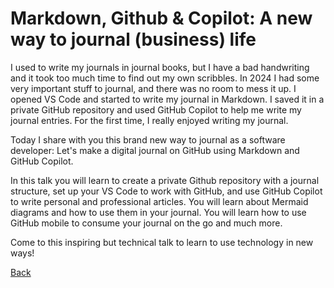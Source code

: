 # Markdown, Github & Copilot: A new way to journal (business) life

I used to write my journals in journal books, but I have a bad handwriting and it took too much time to find out my own scribbles.
In 2024 I had some very important stuff to journal, and there was no room to mess it up. I opened VS Code and started to write my journal in Markdown.
I saved it in a private GitHub repository and used GitHub Copilot to help me write my journal entries. For the first time, I really enjoyed writing my journal.

Today I share with you this brand new way to journal as a software developer: Let's make a digital journal on GitHub using Markdown and GitHub Copilot. 

In this talk you will learn to create a private Github repository with a journal structure, set up your VS Code to work with GitHub, and use GitHub Copilot to write
personal and professional articles. You will learn about Mermaid diagrams and how to use them in your journal. You will learn how to use GitHub mobile to
consume your journal on the go and much more.

Come to this inspiring but technical talk to learn to use technology in new ways!

[Back](AI.md)